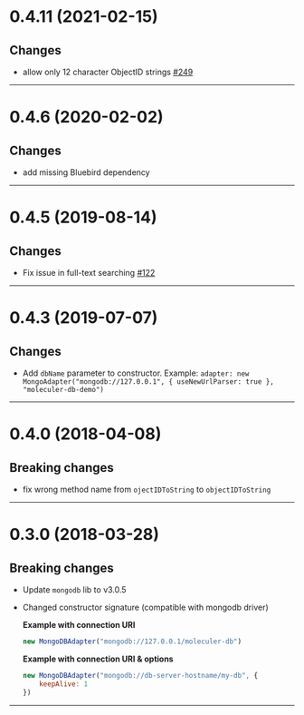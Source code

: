 <a name="0.4.11"></a>
# 0.4.11 (2021-02-15)

## Changes
- allow only 12 character ObjectID strings [#249](https://github.com/moleculerjs/moleculer-db/pull/249)

--------------------------------------------------
<a name="0.4.6"></a>
# 0.4.6 (2020-02-02)

## Changes
- add missing Bluebird dependency

--------------------------------------------------
<a name="0.4.5"></a>
# 0.4.5 (2019-08-14)

## Changes
- Fix issue in full-text searching [#122](https://github.com/moleculerjs/moleculer-db/issues/122)

--------------------------------------------------
<a name="0.4.3"></a>
# 0.4.3 (2019-07-07)

## Changes
- Add `dbName` parameter to constructor. Example: `adapter: new MongoAdapter("mongodb://127.0.0.1", { useNewUrlParser: true }, "moleculer-db-demo")`

--------------------------------------------------
<a name="0.4.0"></a>
# 0.4.0 (2018-04-08)

## Breaking changes
- fix wrong method name from `ojectIDToString` to `objectIDToString`

--------------------------------------------------
<a name="0.3.0"></a>
# 0.3.0 (2018-03-28)

## Breaking changes
- Update `mongodb` lib to v3.0.5
- Changed constructor signature (compatible with mongodb driver)

    **Example with connection URI**
    ```js
    new MongoDBAdapter("mongodb://127.0.0.1/moleculer-db")
    ```

    **Example with connection URI & options**
    ```js
    new MongoDBAdapter("mongodb://db-server-hostname/my-db", {
        keepAlive: 1
    })
    ```

--------------------------------------------------

